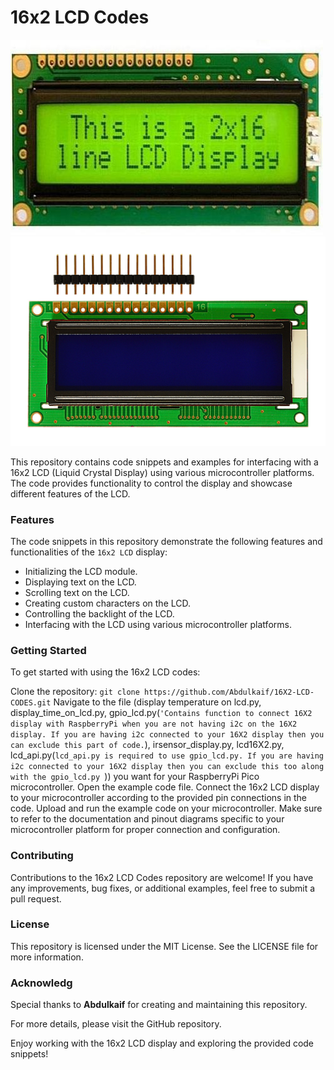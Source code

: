 # 16x2 LCD Codes

![16X2 LCD](16X2_LCD.jpg)
![16X2 LCD PINS](16X2_LCD_PINS.jpg)

This repository contains code snippets and examples for interfacing with a 16x2 LCD (Liquid Crystal Display) using various microcontroller platforms. The code provides functionality to control the display and showcase different features of the LCD.


### Features

The code snippets in this repository demonstrate the following features and functionalities of the ```16x2 LCD``` display:


- Initializing the LCD module.
- Displaying text on the LCD.
- Scrolling text on the LCD.
- Creating custom characters on the LCD.
- Controlling the backlight of the LCD.
- Interfacing with the LCD using various microcontroller platforms.


### Getting Started

To get started with using the 16x2 LCD codes:

Clone the repository: ```git clone https://github.com/Abdulkaif/16X2-LCD-CODES.git```
Navigate to the file (display temperature on lcd.py, display_time_on_lcd.py, gpio_lcd.py(```'Contains function to connect 16X2 display with RaspberryPi when you are not having i2c on the 16X2 display. If you are having i2c connected to your 16X2 display then you can exclude this part of code.```), irsensor_display.py, lcd16X2.py, lcd_api.py(```lcd_api.py is required to use gpio_lcd.py. If you are having i2c connected to your 16X2 display then you can exclude this too along with the gpio_lcd.py ```)) you want for your RaspberryPi Pico microcontroller.
Open the example code file.
Connect the 16x2 LCD display to your microcontroller according to the provided pin connections in the code.
Upload and run the example code on your microcontroller.
Make sure to refer to the documentation and pinout diagrams specific to your microcontroller platform for proper connection and configuration.

### Contributing

Contributions to the 16x2 LCD Codes repository are welcome! If you have any improvements, bug fixes, or additional examples, feel free to submit a pull request.


### License

This repository is licensed under the MIT License. See the LICENSE file for more information.


### Acknowledg

Special thanks to **Abdulkaif** for creating and maintaining this repository.

For more details, please visit the GitHub repository.

Enjoy working with the 16x2 LCD display and exploring the provided code snippets!
